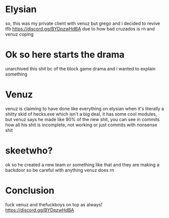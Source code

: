 # Elysian
so, this was my private client with venuz but grego and i decided to revive tfb https://discord.gg/BYDpzwHdBA due to how bad cruzados is rn and venuz coping
# Ok so here starts the drama
unarchived this shit bc of the block game drama and i wanted to explain something
# Venuz
venuz is claiming to have done like everything on elysian when it's literally a shitty skid of hecks.exe which isn't a big deal, it has some cool modules, but venuz says he made like 90% of the new shit, you can see in commits how all his shit is incomplete, not working or just commits with nonsense shit
# skeetwho?
ok so he created a new team or something like that and they are making a backdoor so be careful with anything venuz does rn
# Conclusion
fuck venuz and thefuckboys on top as always! https://discord.gg/BYDpzwHdBA
